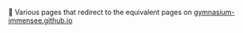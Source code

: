 🔗 Various pages that redirect to the equivalent pages on [gymnasium-immensee.github.io](https://gymnasium-immensee.github.io)
